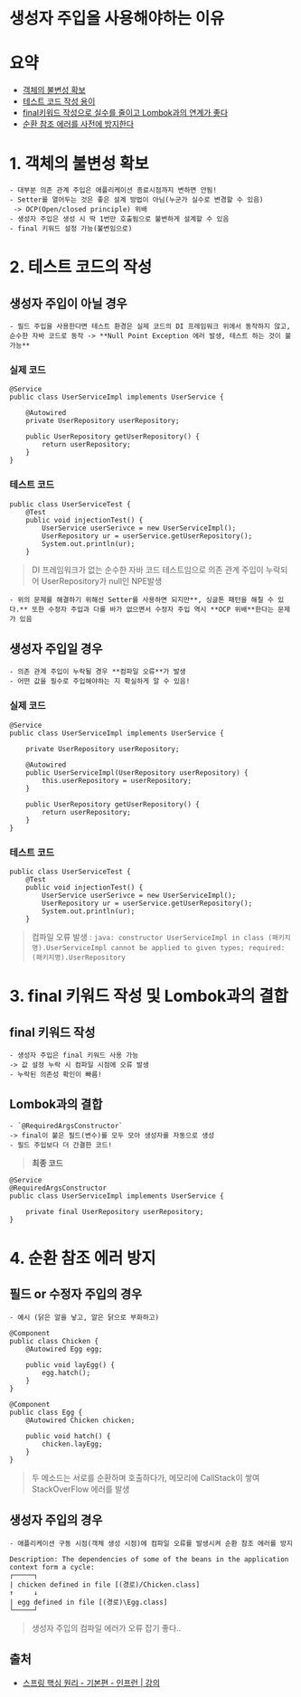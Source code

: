 # 생성자 주입을 사용해야하는 이유
# 요약
- [객체의 불변성 확보](bear://x-callback-url/open-note?id=B5467B00-E1D6-4C5B-8FA4-83B1A3B2975E-1500-00000B9786F1BC1D&header=1.%20%EA%B0%9D%EC%B2%B4%EC%9D%98%20%EB%B6%88%EB%B3%80%EC%84%B1%20%ED%99%95%EB%B3%B4)
- [테스트 코드 작성 용이](bear://x-callback-url/open-note?id=B5467B00-E1D6-4C5B-8FA4-83B1A3B2975E-1500-00000B9786F1BC1D&header=2.%20%ED%85%8C%EC%8A%A4%ED%8A%B8%20%EC%BD%94%EB%93%9C%EC%9D%98%20%EC%9E%91%EC%84%B1)
- [final키워드 작성으로 실수를 줄이고 Lombok과의 연계가 좋다](bear://x-callback-url/open-note?id=B5467B00-E1D6-4C5B-8FA4-83B1A3B2975E-1500-00000B9786F1BC1D&header=3.%20final%20%ED%82%A4%EC%9B%8C%EB%93%9C%20%EC%9E%91%EC%84%B1%20%EB%B0%8F%20Lombok%EA%B3%BC%EC%9D%98%20%EA%B2%B0%ED%95%A9)
- [순환 참조 에러를 사전에 방지한다](bear://x-callback-url/open-note?id=B5467B00-E1D6-4C5B-8FA4-83B1A3B2975E-1500-00000B9786F1BC1D&header=4.%20%EC%88%9C%ED%99%98%20%EC%B0%B8%EC%A1%B0%20%EC%97%90%EB%9F%AC%20%EB%B0%A9%EC%A7%80)

# 1. 객체의 불변성 확보
	- 대부분 의존 관계 주입은 애플리케이션 종료시점까지 변하면 안됨!
	- Setter를 열어두는 것은 좋은 설계 방법이 아님(누군가 실수로 변경할 수 있음)
	 -> OCP(Open/closed principle) 위배
	- 생성자 주입은 생성 시 딱 1번만 호출됨으로 불변하게 설계할 수 있음
	- final 키워드 설정 가능(불변임으로)

# 2. 테스트 코드의 작성
## 생성자 주입이 아닐 경우
	- 필드 주입을 사용한다면 테스트 환경은 실제 코드의 DI 프레임워크 위에서 동작하지 않고, 순수한 자바 코드로 동작 -> **Null Point Exception 에러 발생, 테스트 하는 것이 불가능**

### 실제 코드
```
@Service
public class UserServiceImpl implements UserService {

	@Autowired
	private UserRepository userRepository;

	public UserRepository getUserRepository() {
		return userRepository;
	}
}
```

### 테스트 코드
```
public class UserServiceTest {
	@Test
	public void injectionTest() {
		UserService userSerivce = new UserServiceImpl();
		UserRepository ur = userService.getUserRepository();
		System.out.println(ur);
	}
```

>  DI 프레임워크가 없는 순수한 자바 코드 테스트임으로 의존 관계 주입이 누락되어 UserRepository가 null인 NPE발생    

	- 위의 문제를 해결하기 위해선 Setter를 사용하면 되지만**, 싱글톤 패턴을 해칠 수 있다.** 또한 수정자 주입과 다를 바가 없으면서 수정자 주입 역시 **OCP 위배**한다는 문제가 있음


## 생성자 주입일 경우
	- 의존 관계 주입이 누락될 경우 **컴파일 오류**가 발생
	- 어떤 값을 필수로 주입해야하는 지 확실하게 알 수 있음!

### 실제 코드
```
@Service
public class UserServiceImpl implements UserService {

	private UserRepository userRepository;

	@Autowired
	public UserServiceImpl(UserRepository userRepository) {
		this.userRepository = userRepository;
	}

	public UserRepository getUserRepository() {
		return userRepository;
	}
}
```

### 테스트 코드
```
public class UserServiceTest {
	@Test
	public void injectionTest() {
		UserService userSerivce = new UserServiceImpl();
		UserRepository ur = userService.getUserRepository();
		System.out.println(ur);
	}
```

> 컴파일 오류 발생 :  `java: constructor UserServiceImpl in class (패키지명).UserServiceImpl cannot be applied to given types; required: (패키지명).UserRepository`    


# 3. final 키워드 작성 및 Lombok과의 결합
## final 키워드 작성
	- 생성자 주입은 final 키워드 사용 가능
	-> 값 설정 누락 시 컴파일 시점에 오류 발생
	- 누락된 의존성 확인이 빠름!

## Lombok과의 결합
	- `@RequiredArgsConstructor`
	-> final이 붙은 필드(변수)를 모두 모아 생성자를 자동으로 생성
	- 필드 주입보다 더 간결한 코드!

> **최종 코드**    
```
@Service
@RequiredArgsConstructor
public class UserServiceImpl implements UserService {

	private final UserRepository userRepository;
}
```


# 4. 순환 참조 에러 방지

## 필드 or 수정자 주입의 경우
	- 예시 (닭은 알을 낳고, 알은 닭으로 부화하고)
```
@Component
public class Chicken {
	@Autowired Egg egg;

	public void layEgg() {
		egg.hatch();
	}
}
```

```
@Component
public class Egg {
	@Autowired Chicken chicken;

	public void hatch() {
		chicken.layEgg;
	}
}
```

> 두 메소드는 서로를 순환하며 호출하다가, 메모리에 CallStack이 쌓여 StackOverFlow 에러를 발생    

## 생성자 주입의 경우
	- 애플리케이션 구동 시점(객체 생성 시점)에 컴파일 오류를 발생시켜 순환 참조 에러를 방지

```
Description: The dependencies of some of the beans in the application context form a cycle: 
┌─────┐
| chicken defined in file [(경로)/Chicken.class] 
↑     ↓ 
| egg defined in file [(경로)\Egg.class] 
└─────┘
```

> 생성자 주입의 컴파일 에러가 오류 잡기 좋다..    

## 출처
- [스프링 핵심 원리 - 기본편 - 인프런 | 강의](https://www.inflearn.com/course/%EC%8A%A4%ED%94%84%EB%A7%81-%ED%95%B5%EC%8B%AC-%EC%9B%90%EB%A6%AC-%EA%B8%B0%EB%B3%B8%ED%8E%B8/dashboard)